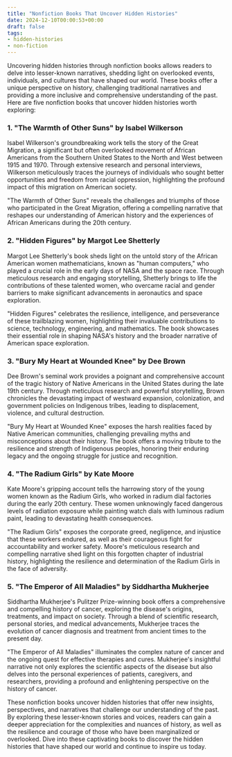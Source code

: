 ```yaml
---
title: "Nonfiction Books That Uncover Hidden Histories"
date: 2024-12-10T00:00:53+00:00
draft: false
tags: 
- hidden-histories
- non-fiction
---
```


Uncovering hidden histories through nonfiction books allows readers to delve into lesser-known narratives, shedding light on overlooked events, individuals, and cultures that have shaped our world. These books offer a unique perspective on history, challenging traditional narratives and providing a more inclusive and comprehensive understanding of the past. Here are five nonfiction books that uncover hidden histories worth exploring:

### 1. "The Warmth of Other Suns" by Isabel Wilkerson

Isabel Wilkerson's groundbreaking work tells the story of the Great Migration, a significant but often overlooked movement of African Americans from the Southern United States to the North and West between 1915 and 1970. Through extensive research and personal interviews, Wilkerson meticulously traces the journeys of individuals who sought better opportunities and freedom from racial oppression, highlighting the profound impact of this migration on American society.

"The Warmth of Other Suns" reveals the challenges and triumphs of those who participated in the Great Migration, offering a compelling narrative that reshapes our understanding of American history and the experiences of African Americans during the 20th century.

### 2. "Hidden Figures" by Margot Lee Shetterly

Margot Lee Shetterly's book sheds light on the untold story of the African American women mathematicians, known as "human computers," who played a crucial role in the early days of NASA and the space race. Through meticulous research and engaging storytelling, Shetterly brings to life the contributions of these talented women, who overcame racial and gender barriers to make significant advancements in aeronautics and space exploration.

"Hidden Figures" celebrates the resilience, intelligence, and perseverance of these trailblazing women, highlighting their invaluable contributions to science, technology, engineering, and mathematics. The book showcases their essential role in shaping NASA's history and the broader narrative of American space exploration.

### 3. "Bury My Heart at Wounded Knee" by Dee Brown

Dee Brown's seminal work provides a poignant and comprehensive account of the tragic history of Native Americans in the United States during the late 19th century. Through meticulous research and powerful storytelling, Brown chronicles the devastating impact of westward expansion, colonization, and government policies on Indigenous tribes, leading to displacement, violence, and cultural destruction.

"Bury My Heart at Wounded Knee" exposes the harsh realities faced by Native American communities, challenging prevailing myths and misconceptions about their history. The book offers a moving tribute to the resilience and strength of Indigenous peoples, honoring their enduring legacy and the ongoing struggle for justice and recognition.

### 4. "The Radium Girls" by Kate Moore

Kate Moore's gripping account tells the harrowing story of the young women known as the Radium Girls, who worked in radium dial factories during the early 20th century. These women unknowingly faced dangerous levels of radiation exposure while painting watch dials with luminous radium paint, leading to devastating health consequences.

"The Radium Girls" exposes the corporate greed, negligence, and injustice that these workers endured, as well as their courageous fight for accountability and worker safety. Moore's meticulous research and compelling narrative shed light on this forgotten chapter of industrial history, highlighting the resilience and determination of the Radium Girls in the face of adversity.

### 5. "The Emperor of All Maladies" by Siddhartha Mukherjee

Siddhartha Mukherjee's Pulitzer Prize-winning book offers a comprehensive and compelling history of cancer, exploring the disease's origins, treatments, and impact on society. Through a blend of scientific research, personal stories, and medical advancements, Mukherjee traces the evolution of cancer diagnosis and treatment from ancient times to the present day.

"The Emperor of All Maladies" illuminates the complex nature of cancer and the ongoing quest for effective therapies and cures. Mukherjee's insightful narrative not only explores the scientific aspects of the disease but also delves into the personal experiences of patients, caregivers, and researchers, providing a profound and enlightening perspective on the history of cancer.

These nonfiction books uncover hidden histories that offer new insights, perspectives, and narratives that challenge our understanding of the past. By exploring these lesser-known stories and voices, readers can gain a deeper appreciation for the complexities and nuances of history, as well as the resilience and courage of those who have been marginalized or overlooked. Dive into these captivating books to discover the hidden histories that have shaped our world and continue to inspire us today.